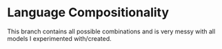 # Language Compositionality
This branch contains all possible combinations and is very messy with all models I experimented with/created.
